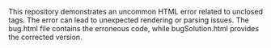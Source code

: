 This repository demonstrates an uncommon HTML error related to unclosed tags. The error can lead to unexpected rendering or parsing issues. The bug.html file contains the erroneous code, while bugSolution.html provides the corrected version.